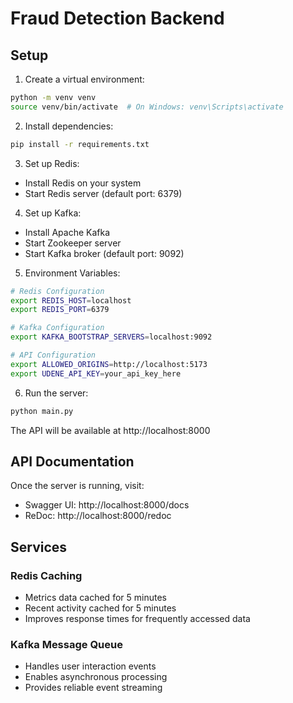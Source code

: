 # Fraud Detection Backend

## Setup

1. Create a virtual environment:
```bash
python -m venv venv
source venv/bin/activate  # On Windows: venv\Scripts\activate
```

2. Install dependencies:
```bash
pip install -r requirements.txt
```

3. Set up Redis:
- Install Redis on your system
- Start Redis server (default port: 6379)

4. Set up Kafka:
- Install Apache Kafka
- Start Zookeeper server
- Start Kafka broker (default port: 9092)

5. Environment Variables:
```bash
# Redis Configuration
export REDIS_HOST=localhost
export REDIS_PORT=6379

# Kafka Configuration
export KAFKA_BOOTSTRAP_SERVERS=localhost:9092

# API Configuration
export ALLOWED_ORIGINS=http://localhost:5173
export UDENE_API_KEY=your_api_key_here
```

6. Run the server:
```bash
python main.py
```

The API will be available at http://localhost:8000

## API Documentation

Once the server is running, visit:
- Swagger UI: http://localhost:8000/docs
- ReDoc: http://localhost:8000/redoc

## Services

### Redis Caching
- Metrics data cached for 5 minutes
- Recent activity cached for 5 minutes
- Improves response times for frequently accessed data

### Kafka Message Queue
- Handles user interaction events
- Enables asynchronous processing
- Provides reliable event streaming